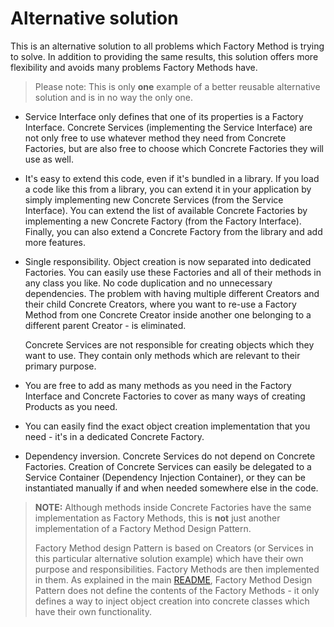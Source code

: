 # Alternative solution

This is an alternative solution to all problems which Factory Method is trying to solve. In addition to providing the
same results, this solution offers more flexibility and avoids many problems Factory Methods have.

> Please note: This is only **one** example of a better reusable alternative solution and is in no way the only one.

- Service Interface only defines that one of its properties is a Factory Interface. Concrete Services (implementing the
  Service Interface) are not only free to use whatever method they need from Concrete Factories, but are also free to 
  choose which Concrete Factories they will use as well.

- It's easy to extend this code, even if it's bundled in a library. If you load a code like this from a library, you can
  extend it in your application by simply implementing new Concrete Services (from the Service Interface). You can 
  extend the list of available Concrete Factories by implementing a new Concrete Factory (from the Factory Interface).
  Finally, you can also extend a Concrete Factory from the library and add more features. 

- Single responsibility. Object creation is now separated into dedicated Factories. You can easily use these Factories 
  and all of their methods in any class you like. No code duplication and no unnecessary dependencies. The problem with
  having multiple different Creators and their child Concrete Creators, where you want to re-use a Factory Method from 
  one Concrete Creator inside another one belonging to a different parent Creator - is eliminated. 

  Concrete Services are not responsible for creating objects which they want to use. They contain only methods which are
  relevant to their primary purpose. 

- You are free to add as many methods as you need in the Factory Interface and Concrete Factories to cover as many ways
  of creating Products as you need.

- You can easily find the exact object creation implementation that you need - it's in a dedicated Concrete Factory.

- Dependency inversion. Concrete Services do not depend on Concrete Factories. Creation of Concrete Services can easily
  be delegated to a Service Container (Dependency Injection Container), or they can be instantiated manually if and when
  needed somewhere else in the code.

> **NOTE:** Although methods inside Concrete Factories have the same implementation as Factory Methods, this is **not**
> just another implementation of a Factory Method Design Pattern.
> 
> Factory Method design Pattern is based on Creators (or Services in this particular alternative solution example) which 
> have their own purpose and responsibilities. Factory Methods are then implemented in them. As explained in the main 
> [README](../README.md), Factory Method Design Pattern does not define the contents of the Factory Methods - it only
> defines a way to inject object creation into concrete classes which have their own functionality. 
